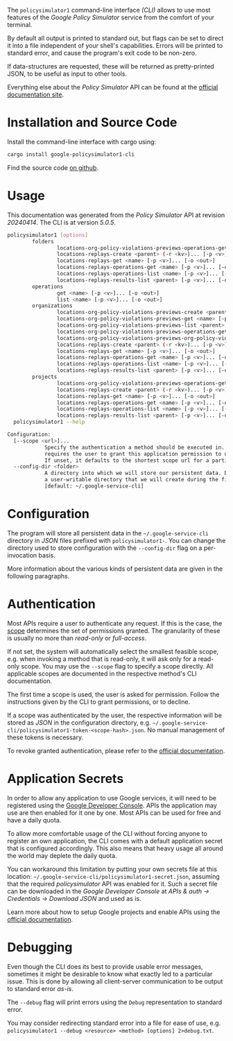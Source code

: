 <!---
DO NOT EDIT !
This file was generated automatically from 'src/generator/templates/cli/README.md.mako'
DO NOT EDIT !
-->
The `policysimulator1` command-line interface *(CLI)* allows to use most features of the *Google Policy Simulator* service from the comfort of your terminal.

By default all output is printed to standard out, but flags can be set to direct it into a file independent of your shell's
capabilities. Errors will be printed to standard error, and cause the program's exit code to be non-zero.

If data-structures are requested, these will be returned as pretty-printed JSON, to be useful as input to other tools.

Everything else about the *Policy Simulator* API can be found at the
[official documentation site](https://cloud.google.com/iam/docs/simulating-access).

# Installation and Source Code

Install the command-line interface with cargo using:

```bash
cargo install google-policysimulator1-cli
```

Find the source code [on github](https://github.com/Byron/google-apis-rs/tree/main/gen/policysimulator1-cli).

# Usage

This documentation was generated from the *Policy Simulator* API at revision *20240414*. The CLI is at version *5.0.5*.

```bash
policysimulator1 [options]
        folders
                locations-org-policy-violations-previews-operations-get <name> [-p <v>]... [-o <out>]
                locations-replays-create <parent> (-r <kv>)... [-p <v>]... [-o <out>]
                locations-replays-get <name> [-p <v>]... [-o <out>]
                locations-replays-operations-get <name> [-p <v>]... [-o <out>]
                locations-replays-operations-list <name> [-p <v>]... [-o <out>]
                locations-replays-results-list <parent> [-p <v>]... [-o <out>]
        operations
                get <name> [-p <v>]... [-o <out>]
                list <name> [-p <v>]... [-o <out>]
        organizations
                locations-org-policy-violations-previews-create <parent> (-r <kv>)... [-p <v>]... [-o <out>]
                locations-org-policy-violations-previews-get <name> [-p <v>]... [-o <out>]
                locations-org-policy-violations-previews-list <parent> [-p <v>]... [-o <out>]
                locations-org-policy-violations-previews-operations-get <name> [-p <v>]... [-o <out>]
                locations-org-policy-violations-previews-org-policy-violations-list <parent> [-p <v>]... [-o <out>]
                locations-replays-create <parent> (-r <kv>)... [-p <v>]... [-o <out>]
                locations-replays-get <name> [-p <v>]... [-o <out>]
                locations-replays-operations-get <name> [-p <v>]... [-o <out>]
                locations-replays-operations-list <name> [-p <v>]... [-o <out>]
                locations-replays-results-list <parent> [-p <v>]... [-o <out>]
        projects
                locations-org-policy-violations-previews-operations-get <name> [-p <v>]... [-o <out>]
                locations-replays-create <parent> (-r <kv>)... [-p <v>]... [-o <out>]
                locations-replays-get <name> [-p <v>]... [-o <out>]
                locations-replays-operations-get <name> [-p <v>]... [-o <out>]
                locations-replays-operations-list <name> [-p <v>]... [-o <out>]
                locations-replays-results-list <parent> [-p <v>]... [-o <out>]
  policysimulator1 --help

Configuration:
  [--scope <url>]...
            Specify the authentication a method should be executed in. Each scope
            requires the user to grant this application permission to use it.
            If unset, it defaults to the shortest scope url for a particular method.
  --config-dir <folder>
            A directory into which we will store our persistent data. Defaults to
            a user-writable directory that we will create during the first invocation.
            [default: ~/.google-service-cli]

```

# Configuration

The program will store all persistent data in the `~/.google-service-cli` directory in *JSON* files prefixed with `policysimulator1-`.  You can change the directory used to store configuration with the `--config-dir` flag on a per-invocation basis.

More information about the various kinds of persistent data are given in the following paragraphs.

# Authentication

Most APIs require a user to authenticate any request. If this is the case, the [scope][scopes] determines the 
set of permissions granted. The granularity of these is usually no more than *read-only* or *full-access*.

If not set, the system will automatically select the smallest feasible scope, e.g. when invoking a
method that is read-only, it will ask only for a read-only scope. 
You may use the `--scope` flag to specify a scope directly. 
All applicable scopes are documented in the respective method's CLI documentation.

The first time a scope is used, the user is asked for permission. Follow the instructions given 
by the CLI to grant permissions, or to decline.

If a scope was authenticated by the user, the respective information will be stored as *JSON* in the configuration
directory, e.g. `~/.google-service-cli/policysimulator1-token-<scope-hash>.json`. No manual management of these tokens
is necessary.

To revoke granted authentication, please refer to the [official documentation][revoke-access].

# Application Secrets

In order to allow any application to use Google services, it will need to be registered using the 
[Google Developer Console][google-dev-console]. APIs the application may use are then enabled for it
one by one. Most APIs can be used for free and have a daily quota.

To allow more comfortable usage of the CLI without forcing anyone to register an own application, the CLI
comes with a default application secret that is configured accordingly. This also means that heavy usage
all around the world may deplete the daily quota.

You can workaround this limitation by putting your own secrets file at this location: 
`~/.google-service-cli/policysimulator1-secret.json`, assuming that the required *policysimulator* API 
was enabled for it. Such a secret file can be downloaded in the *Google Developer Console* at 
*APIs & auth -> Credentials -> Download JSON* and used as is.

Learn more about how to setup Google projects and enable APIs using the [official documentation][google-project-new].


# Debugging

Even though the CLI does its best to provide usable error messages, sometimes it might be desirable to know
what exactly led to a particular issue. This is done by allowing all client-server communication to be 
output to standard error *as-is*.

The `--debug` flag will print errors using the `Debug` representation to standard error.

You may consider redirecting standard error into a file for ease of use, e.g. `policysimulator1 --debug <resource> <method> [options] 2>debug.txt`.


[scopes]: https://developers.google.com/+/api/oauth#scopes
[revoke-access]: http://webapps.stackexchange.com/a/30849
[google-dev-console]: https://console.developers.google.com/
[google-project-new]: https://developers.google.com/console/help/new/
